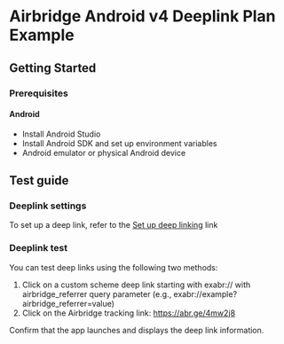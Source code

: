 # Airbridge Android v4 Deeplink Plan Example

## Getting Started

### Prerequisites

#### Android

- Install Android Studio
- Install Android SDK and set up environment variables
- Android emulator or physical Android device


## Test guide

### Deeplink settings
To set up a deep link, refer to the [Set up deep linking](https://help.airbridge.io/en/developers/android-sdk-v4#set-up-deep-linking) link

### Deeplink test
You can test deep links using the following two methods:
1. Click on a custom scheme deep link starting with exabr:// with airbridge_referrer query parameter (e.g., exabr://example?airbridge_referrer=value)
2. Click on the Airbridge tracking link: https://abr.ge/4mw2j8

Confirm that the app launches and displays the deep link information.